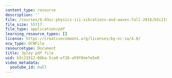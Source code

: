 ```yaml
---
content_type: resource
description: ''
file: /courses/8-03sc-physics-iii-vibrations-and-waves-fall-2016/b5c2191208ba5ca0ef26a59f8eefe5e0_4ysFC9vd3GE.pdf
file_size: 55717
file_type: application/pdf
learning_resource_types: []
license: https://creativecommons.org/licenses/by-nc-sa/4.0/
ocw_type: OCWFile
resourcetype: Document
title: 3play pdf file
uid: b5c21912-08ba-5ca0-ef26-a59f8eefe5e0
video_metadata:
  youtube_id: null
---
```

